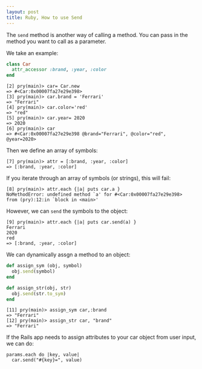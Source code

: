 ```yaml
---
layout: post
title: Ruby, How to use Send
---
```



The `send` method is another way of calling a method. You can pass in the method you want to call as a parameter.

We take an example:
```ruby
class Car
  attr_accessor :brand, :year, :color
end
```

```
[2] pry(main)> car= Car.new
=> #<Car:0x00007fa27e29e398>
[3] pry(main)> car.brand = 'Ferrari'
=> "Ferrari"
[4] pry(main)> car.color='red'
=> "red"
[5] pry(main)> car.year= 2020
=> 2020
[6] pry(main)> car
=> #<Car:0x00007fa27e29e398 @brand="Ferrari", @color="red", @year=2020>
```

Then we define an array of symbols:
```
[7] pry(main)> attr = [:brand, :year, :color]
=> [:brand, :year, :color]
```
If you iterate through an array of symbols (or strings), this will fail:
```
[8] pry(main)> attr.each {|a| puts car.a }
NoMethodError: undefined method `a' for #<Car:0x00007fa27e29e398>
from (pry):12:in `block in <main>'
```

However, we can `send` the symbols to the object:
```
[9] pry(main)> attr.each {|a| puts car.send(a) }
Ferrari
2020
red
=> [:brand, :year, :color]
```

We can dynamically assgn a method to an object:
```ruby
def assign_sym (obj, symbol)
  obj.send(symbol)
end
```


```ruby
def assign_str(obj, str)
  obj.send(str.to_sym)
end
```

```
[11] pry(main)> assign_sym car,:brand
=> "Ferrari"
[12] pry(main)> assign_str car, "brand"
=> "Ferrari"
```


If the Rails app needs to assign attributes to your car object from user input, we can do:
```
params.each do |key, value|
  car.send("#{key}=", value)
```
